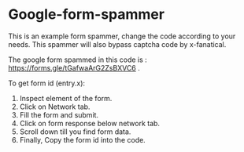 # Google-form-spammer
This is an example form spammer, change the code according to your needs. This spammer will also bypass captcha code by x-fanatical.

The google form spammed in this code is : https://forms.gle/tGafwaArG2ZsBXVC6 .


To get form id (entry.x):
1. Inspect element of the form.
2. Click on Network tab.
3. Fill the form and submit.
4. Click on form response below network tab.
5. Scroll down till you find form data.
6. Finally, Copy the form id into the code.

